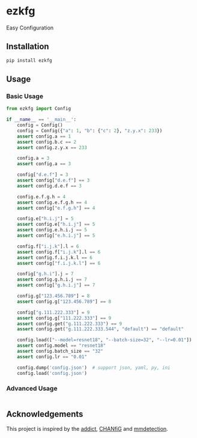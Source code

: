 # ezkfg

Easy Configuration

## Installation

```bash
pip install ezkfg
```

## Usage

### Basic Usage

```python
from ezkfg import Config

if __name__ == '__main__':
    config = Config()
    config = Config({"a": 1, "b": {"c": 2}, "z.y.x": 233})
    assert config.a == 1
    assert config.b.c == 2
    assert config.z.y.x == 233

    config.a = 3
    assert config.a == 3

    config["d.e.f"] = 3
    assert config["d.e.f"] == 3
    assert config.d.e.f == 3

    config.e.f.g.h = 4
    assert config.e.f.g.h == 4
    assert config["e.f.g.h"] == 4

    config.e["h.i.j"] = 5
    assert config.e["h.i.j"] == 5
    assert config.e.h.i.j == 5
    assert config["e.h.i.j"] == 5

    config.f["i.j.k"].l = 6
    assert config.f["i.j.k"].l == 6
    assert config.f.i.j.k.l == 6
    assert config["f.i.j.k.l"] == 6

    config["g.h.i"].j = 7
    assert config.g.h.i.j == 7
    assert config["g.h.i.j"] == 7

    config.g["123.456.789"] = 8
    assert config.g["123.456.789"] == 8

    config["g.111.222.333"] = 9
    assert config.g["111.222.333"] == 9
    assert config.get("g.111.222.333") == 9
    assert config.get("g.111.222.333.544", "default") == "default"

    config.load(["--model=resnet18", "--batch-size=32", "--lr=0.01"])
    assert config.model == "resnet18"
    assert config.batch_size == "32"
    assert config.lr == "0.01"

    config.dump('config.json')  # support json, yaml, py, ini
    config.load('config.json')
```

### Advanced Usage

```python

```

## Acknowledgements

This project is inspired by the [addict](https://github.com/mewwts/addict), [CHANfiG](https://github.com/ZhiyuanChen/CHANfiG) and [mmdetection](https://github.com/open-mmlab/mmdetection).
